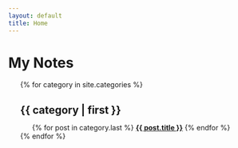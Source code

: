 ```yaml
---
layout: default
title: Home
---
```


<h1>My Notes</h1>


<ul>
{% for category in site.categories %}
  <h1 style = "font-size: 150%; color: black"><a name="{{ category | first }}">{{ category | first }}</a></h1>
    <ul>
    {% for post in category.last %}
    <b><a href="{{ post.url }}">{{ post.title }}</a></b>
    {% endfor %}
    </ul>
{% endfor %}
</ul>
